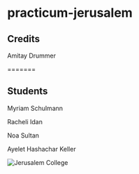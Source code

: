 # practicum-jerusalem
  
## Credits
Amitay Drummer

=======
## Students
Myriam Schulmann

Racheli Idan

Noa Sultan

Ayelet Hashachar Keller

![Jerusalem College](https://github.com/amitay87/practicum-jerusalem/assets/151397880/c3986b8a-8a0f-40a8-acdf-3bf0d642ad8a)

